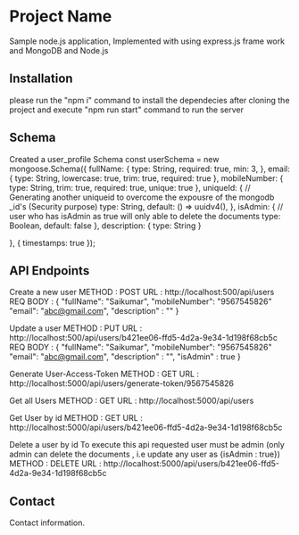 # Project Name

Sample node.js application, Implemented with using express.js frame work and MongoDB and Node.js

## Installation

please run the "npm i" command to install the dependecies after cloning the project
and execute "npm run start" command to run the server

## Schema

Created a user_profile Schema
const userSchema = new mongoose.Schema({
fullName: {
type: String,
required: true,
min: 3,
},
email: {
type: String,
lowercase: true,
trim: true,
required: true
},
mobileNumber: {
type: String,
trim: true,
required: true,
unique: true
},
uniqueId: { // Generating another uniqueid to overcome the expousre of the mongodb \_id's (Security purpose)
type: String,
default: () => uuidv4(),
},
isAdmin: { // user who has isAdmin as true will only able to delete the documents
type: Boolean,
default: false
},
description: {
type: String
}

}, { timestamps: true });

## API Endpoints

Create a new user
METHOD : POST
URL : http://localhost:500/api/users
REQ BODY : {
"fullName": "Saikumar",
"mobileNumber": "9567545826"
"email": "abc@gmail.com",
"description" : ""
}

Update a user
METHOD : PUT
URL : http://localhost:500/api/users/b421ee06-ffd5-4d2a-9e34-1d198f68cb5c
REQ BODY : {
"fullName": "Saikumar",
"mobileNumber": "9567545826"
"email": "abc@gmail.com",
"description" : "",
"isAdmin" : true
}

Generate User-Access-Token
METHOD : GET
URL : http://localhost:5000/api/users/generate-token/9567545826

Get all Users
METHOD : GET
URL : http://localhost:5000/api/users

Get User by id
METHOD : GET
URL : http://localhost:5000/api/users/b421ee06-ffd5-4d2a-9e34-1d198f68cb5c

Delete a user by id
To execute this api requested user must be admin (only admin can delete the documents , i.e update any user as {isAdmin : true})
METHOD : DELETE
URL : http://localhost:5000/api/users/b421ee06-ffd5-4d2a-9e34-1d198f68cb5c

## Contact

Contact information.
